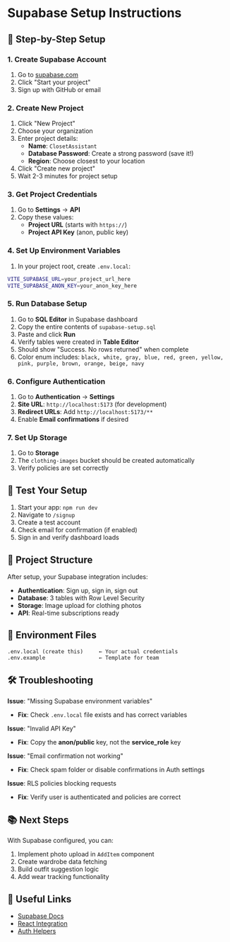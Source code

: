 # Supabase Setup Instructions

## 🚀 Step-by-Step Setup

### 1. Create Supabase Account
1. Go to [supabase.com](https://supabase.com)
2. Click "Start your project"
3. Sign up with GitHub or email

### 2. Create New Project
1. Click "New Project"
2. Choose your organization
3. Enter project details:
   - **Name**: `ClosetAssistant`
   - **Database Password**: Create a strong password (save it!)
   - **Region**: Choose closest to your location
4. Click "Create new project"
5. Wait 2-3 minutes for project setup

### 3. Get Project Credentials
1. Go to **Settings** → **API**
2. Copy these values:
   - **Project URL** (starts with `https://`)
   - **Project API Key** (anon, public key)

### 4. Set Up Environment Variables
1. In your project root, create `.env.local`:
```bash
VITE_SUPABASE_URL=your_project_url_here
VITE_SUPABASE_ANON_KEY=your_anon_key_here
```

### 5. Run Database Setup
1. Go to **SQL Editor** in Supabase dashboard
2. Copy the entire contents of `supabase-setup.sql`
3. Paste and click **Run**
4. Verify tables were created in **Table Editor**
5. Should show "Success. No rows returned" when complete
6. Color enum includes: `black, white, gray, blue, red, green, yellow, pink, purple, brown, orange, beige, navy`

### 6. Configure Authentication
1. Go to **Authentication** → **Settings**
2. **Site URL**: `http://localhost:5173` (for development)
3. **Redirect URLs**: Add `http://localhost:5173/**`
4. Enable **Email confirmations** if desired

### 7. Set Up Storage
1. Go to **Storage**
2. The `clothing-images` bucket should be created automatically
3. Verify policies are set correctly

## 🧪 Test Your Setup

1. Start your app: `npm run dev`
2. Navigate to `/signup`
3. Create a test account
4. Check email for confirmation (if enabled)
5. Sign in and verify dashboard loads

## 📁 Project Structure

After setup, your Supabase integration includes:
- **Authentication**: Sign up, sign in, sign out
- **Database**: 3 tables with Row Level Security
- **Storage**: Image upload for clothing photos
- **API**: Real-time subscriptions ready

## 🔧 Environment Files

```
.env.local (create this)     ← Your actual credentials
.env.example                 ← Template for team
```

## 🛠 Troubleshooting

**Issue**: "Missing Supabase environment variables"
- **Fix**: Check `.env.local` file exists and has correct variables

**Issue**: "Invalid API Key"
- **Fix**: Copy the **anon/public** key, not the **service_role** key

**Issue**: "Email confirmation not working"
- **Fix**: Check spam folder or disable confirmations in Auth settings

**Issue**: RLS policies blocking requests
- **Fix**: Verify user is authenticated and policies are correct

## 📚 Next Steps

With Supabase configured, you can:
1. Implement photo upload in `AddItem` component
2. Create wardrobe data fetching
3. Build outfit suggestion logic
4. Add wear tracking functionality

## 🔗 Useful Links

- [Supabase Docs](https://supabase.com/docs)
- [React Integration](https://supabase.com/docs/guides/getting-started/tutorials/with-react)
- [Auth Helpers](https://supabase.com/docs/guides/auth/auth-helpers/auth-ui)